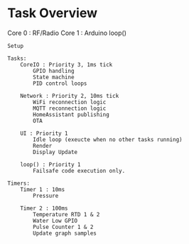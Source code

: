 # Task Overview

Core 0 : RF/Radio
Core 1 : Arduino loop()

    Setup

    Tasks:
        CoreIO : Priority 3, 1ms tick
            GPIO handling
            State machine
            PID control loops
        
        Network : Priority 2, 10ms tick
            WiFi reconnection logic
            MQTT reconnection logic
            HomeAssistant publishing
            OTA

        UI : Priority 1
            Idle loop (exeucte when no other tasks running)
            Render
            Display Update

        loop() : Priority 1
            Failsafe code execution only.

    Timers:
        Timer 1 : 10ms
            Pressure

        Timer 2 : 100ms
            Temperature RTD 1 & 2
            Water Low GPIO
            Pulse Counter 1 & 2
            Update graph samples
